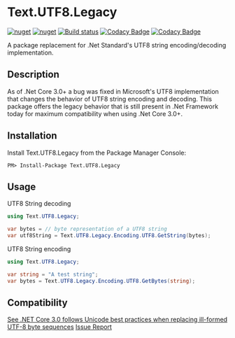 # Text.UTF8.Legacy

[![nuget](https://img.shields.io/nuget/v/AnySerializer.svg)](https://www.nuget.org/packages/Text.UTF8.Legacy/)
[![nuget](https://img.shields.io/nuget/dt/AnySerializer.svg)](https://www.nuget.org/packages/Text.UTF8.Legacy/)
[![Build status](https://ci.appveyor.com/api/projects/status/gfwjabg1pta7em94?svg=true)](https://ci.appveyor.com/project/MichaelBrown/Text.UTF8.Legacy)
[![Codacy Badge](https://api.codacy.com/project/badge/Grade/8001bb10a20c4456a98ed4dde145350a)](https://app.codacy.com/app/replaysMike/Text.UTF8.Legacy?utm_source=github.com&utm_medium=referral&utm_content=replaysMike/Text.UTF8.Legacy&utm_campaign=Badge_Grade_Dashboard)
[![Codacy Badge](https://api.codacy.com/project/badge/Coverage/85f671af543f46a599cafd10dab36e5a)](https://www.codacy.com/app/replaysMike/Text.UTF8.Legacy?utm_source=github.com&utm_medium=referral&utm_content=replaysMike/Text.UTF8.Legacy&utm_campaign=Badge_Coverage)

A package replacement for .Net Standard's UTF8 string encoding/decoding implementation.

## Description

As of .Net Core 3.0+ a bug was fixed in Microsoft's UTF8 implementation that changes the behavior of UTF8 string encoding and decoding. This package offers the legacy behavior that is still present in .Net Framework today for maximum compatibility when using .Net Core 3.0+.

## Installation
Install Text.UTF8.Legacy from the Package Manager Console:
```
PM> Install-Package Text.UTF8.Legacy
```

## Usage

UTF8 String decoding
```csharp
using Text.UTF8.Legacy;

var bytes = // byte representation of a UTF8 string
var utf8String = Text.UTF8.Legacy.Encoding.UTF8.GetString(bytes);
```

UTF8 String encoding
```csharp
using Text.UTF8.Legacy;

var string = "A test string";
var bytes = Text.UTF8.Legacy.Encoding.UTF8.GetBytes(string);
```

## Compatibility

[See .NET Core 3.0 follows Unicode best practices when replacing ill-formed UTF-8 byte sequences](https://docs.microsoft.com/en-us/dotnet/core/compatibility/corefx#net-core-30-follows-unicode-best-practices-when-replacing-ill-formed-utf-8-byte-sequences)
[Issue Report](https://github.com/dotnet/standard/issues/1679)
